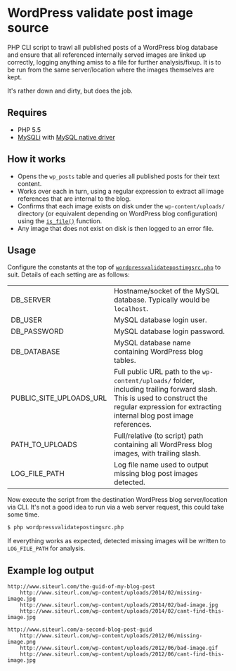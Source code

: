 # WordPress validate post image source
PHP CLI script to trawl all published posts of a WordPress blog database and ensure that all referenced internally served images are linked up correctly, logging anything amiss to a file for further analysis/fixup. It is to be run from the same server/location where the images themselves are kept.

It's rather down and dirty, but does the job.

## Requires
- PHP 5.5
- [MySQLi](http://php.net/mysqli) with [MySQL native driver](http://php.net/manual/en/book.mysqlnd.php)

## How it works
- Opens the `wp_posts` table and queries all published posts for their text content.
- Works over each in turn, using a regular expression to extract all image references that are internal to the blog.
- Confirms that each image exists on disk under the `wp-content/uploads/` directory (or equivalent depending on WordPress blog configuration) using the [`is_file()`](http://php.net/manual/en/function.is-file.php) function.
- Any image that does not exist on disk is then logged to an error file.

## Usage
Configure the constants at the top of [`wordpressvalidatepostimgsrc.php`](wordpressvalidatepostimgsrc.php) to suit. Details of each setting are as follows:

<table>
	<tr>
		<td>DB_SERVER</td>
		<td>Hostname/socket of the MySQL database. Typically would be <code>localhost</code>.</td>
	</tr>
	<tr>
		<td>DB_USER</td>
		<td>MySQL database login user.</td>
	</tr>
	<tr>
		<td>DB_PASSWORD</td>
		<td>MySQL database login password.</td>
	</tr>
	<tr>
		<td>DB_DATABASE</td>
		<td>MySQL database name containing WordPress blog tables.</td>
	</tr>
	<tr>
		<td>PUBLIC_SITE_UPLOADS_URL</td>
		<td>Full public URL path to the <code>wp-content/uploads/</code> folder, including trailing forward slash. This is used to construct the regular expression for extracting internal blog post image references.</td>
	</tr>
	<tr>
		<td>PATH_TO_UPLOADS</td>
		<td>Full/relative (to script) path containing all WordPress blog images, with trailing slash.</td>
	</tr>
	<tr>
		<td>LOG_FILE_PATH</td>
		<td>Log file name used to output missing blog post images detected.</td>
	</tr>
</table>

Now execute the script from the destination WordPress blog server/location via CLI. It's not a good idea to run via a web server request, this could take some time.

```sh
$ php wordpressvalidatepostimgsrc.php
```

If everything works as expected, detected missing images will be written to `LOG_FILE_PATH` for analysis.

## Example log output

```
http://www.siteurl.com/the-guid-of-my-blog-post
	http://www.siteurl.com/wp-content/uploads/2014/02/missing-image.jpg
	http://www.siteurl.com/wp-content/uploads/2014/02/bad-image.jpg
	http://www.siteurl.com/wp-content/uploads/2014/02/cant-find-this-image.jpg

http://www.siteurl.com/a-second-blog-post-guid
	http://www.siteurl.com/wp-content/uploads/2012/06/missing-image.png
	http://www.siteurl.com/wp-content/uploads/2012/06/bad-image.gif
	http://www.siteurl.com/wp-content/uploads/2012/06/cant-find-this-image.jpg
```
